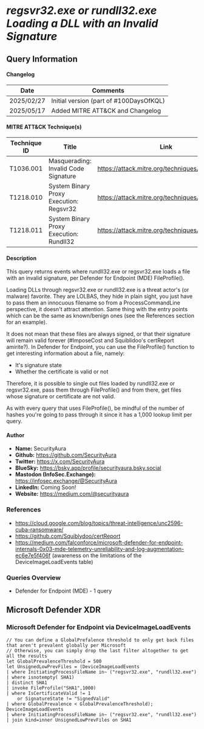 # *regsvr32.exe or rundll32.exe Loading a DLL with an Invalid Signature*

## Query Information

#### Changelog

| Date | Comments |
|---|---|
| 2025/02/27 | Initial version (part of #100DaysOfKQL) |
| 2025/05/17 | Added MITRE ATT&CK and Changelog |

#### MITRE ATT&CK Technique(s)

| Technique ID | Title    | Link    |
| ---  | --- | --- |
| T1036.001 | Masquerading: Invalid Code Signature | https://attack.mitre.org/techniques/T1036/001/ |
| T1218.010 | System Binary Proxy Execution: Regsvr32 | https://attack.mitre.org/techniques/T1218/010/ |
| T1218.011 | System Binary Proxy Execution: Rundll32 | https://attack.mitre.org/techniques/T1218/011/ |

#### Description

This query returns events where rundll32.exe or regsvr32.exe loads a file with an invalid signature, per Defender for Endpoint (MDE) FileProfile().

Loading DLLs through regsvr32.exe or rundll32.exe is a threat actor's (or malware) favorite. They are LOLBAS, they hide in plain sight, you just have to pass them an innocuous filename so from a ProcessCommandLine perspective, it doesn't attract attention. Same thing with the entry points which can be the same as known/benign ones (see the References section for an example).

It does not mean that these files are always signed, or that their signature will remain valid forever (#ImposeCost and Squiblidoo's certReport amirite?). In Defender for Endpoint, you can use the FileProfile() function to get interesting information about a file, namely:

- It's signature state
- Whether the certificate is valid or not

Therefore, it is possible to single out files loaded by rundll32.exe or regsvr32.exe, pass them through FileProfile() and from there, get files whose signature or certificate are not valid.

As with every query that uses FileProfile(), be mindful of the number of hashes you're going to pass through it since it has a 1,000 lookup limit per query.

#### Author <Optional>
- **Name:** SecurityAura
- **Github:** https://github.com/SecurityAura
- **Twitter:** https://x.com/SecurityAura
- **BlueSky:** https://bsky.app/profile/securityaura.bsky.social
- **Mastodon (InfoSec.Exchange):** https://infosec.exchange/@SecurityAura
- **LinkedIn:** Coming Soon!
- **Website:** https://medium.com/@securityaura

###  References ###

- https://cloud.google.com/blog/topics/threat-intelligence/unc2596-cuba-ransomware/
- https://github.com/Squiblydoo/certReport
- https://medium.com/falconforce/microsoft-defender-for-endpoint-internals-0x03-mde-telemetry-unreliability-and-log-augmentation-ec6e7e5f406f (awareness on the limitations of the DeviceImageLoadEvents table)

### Queries Overview ###

- Defender for Endpoint (MDE) - 1 query

## Microsoft Defender XDR ##
### Microsoft Defender for Endpoint via DeviceImageLoadEvents ###
```KQL
// You can define a GlobalPrefalence threshold to only get back files that aren't prevalent globally per Microsoft
// Otherwise, you can simply drop the last filter altogether to get all the results
let GlobalPrevalenceThreshold = 500
let UnsignedLowPrevFiles = (DeviceImageLoadEvents
| where InitiatingProcessFileName in~ ("regsvr32.exe", "rundll32.exe")
| where isnotempty( SHA1)
| distinct SHA1
| invoke FileProfile("SHA1",1000)
| where IsCertificateValid != 1
    or SignatureState != "SignedValid"
| where GlobalPrevalence < GlobalPrevalenceThreshold);
DeviceImageLoadEvents
| where InitiatingProcessFileName in~ ("regsvr32.exe", "rundll32.exe")
| join kind=inner UnsignedLowPrevFiles on SHA1
```
